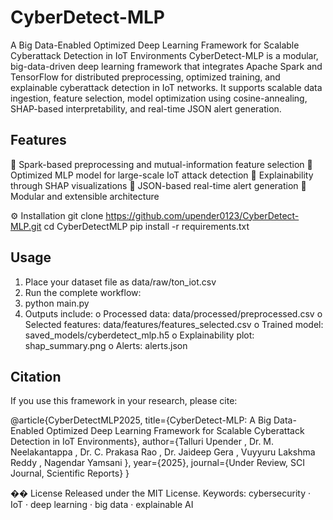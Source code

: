 # CyberDetect-MLP
A Big Data-Enabled Optimized Deep Learning Framework for Scalable
Cyberattack Detection in IoT Environments
CyberDetect-MLP is a modular, big-data-driven deep learning framework that integrates Apache
Spark and TensorFlow for distributed preprocessing, optimized training, and explainable cyberattack
detection in IoT networks.
It supports scalable data ingestion, feature selection, model optimization using cosine-annealing,
SHAP-based interpretability, and real-time JSON alert generation.

## Features
 Spark-based preprocessing and mutual-information feature selection
 Optimized MLP model for large-scale IoT attack detection
 Explainability through SHAP visualizations
 JSON-based real-time alert generation
 Modular and extensible architecture

⚙️ Installation
git clone https://github.com/upender0123/CyberDetect-MLP.git
cd CyberDetectMLP
pip install -r requirements.txt

## Usage
1. Place your dataset file as data/raw/ton_iot.csv
2. Run the complete workflow:
3. python main.py
4. Outputs include:
o Processed data: data/processed/preprocessed.csv
o Selected features: data/features/features_selected.csv
o Trained model: saved_models/cyberdetect_mlp.h5
o Explainability plot: shap_summary.png
o Alerts: alerts.json

## Citation
If you use this framework in your research, please cite:

@article{CyberDetectMLP2025,
title={CyberDetect-MLP: A Big Data-Enabled Optimized Deep Learning Framework for Scalable
Cyberattack Detection in IoT Environments},
author={Talluri Upender , Dr. M. Neelakantappa , Dr. C. Prakasa Rao , Dr. Jaideep Gera  , Vuyyuru Lakshma
Reddy , Nagendar Yamsani },
year={2025},
journal={Under Review, SCI Journal, Scientific Reports}
}

�� License
Released under the MIT License.
Keywords: cybersecurity · IoT · deep learning · big data · explainable AI
